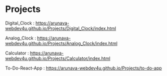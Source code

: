 # Projects
Digital_Clock : https://arunava-webdev4u.github.io/Projects/Digital_Clock/index.html

Analog_Clock : https://arunava-webdev4u.github.io/Projects/Analog_Clock/index.html

Calculator : https://arunava-webdev4u.github.io/Projects/Calculator/index.html

To-Do-React-App : https://arunava-webdev4u.github.io/Projects/to-do-app
